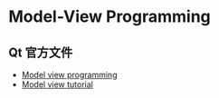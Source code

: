 # Model-View Programming

## Qt 官方文件

- [Model view programming](https://doc.qt.io/qt-5/model-view-programming.html)
- [Model view tutorial](https://doc.qt.io/qt-5/modelview.html)